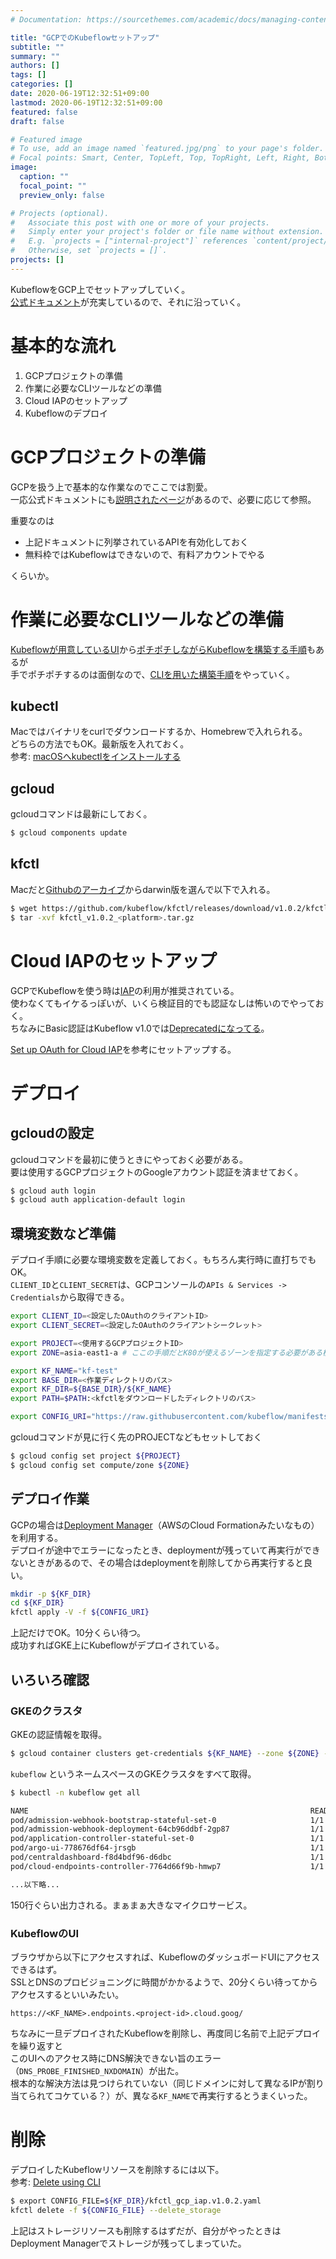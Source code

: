 ```yaml
---
# Documentation: https://sourcethemes.com/academic/docs/managing-content/

title: "GCPでのKubeflowセットアップ"
subtitle: ""
summary: ""
authors: []
tags: []
categories: []
date: 2020-06-19T12:32:51+09:00
lastmod: 2020-06-19T12:32:51+09:00
featured: false
draft: false

# Featured image
# To use, add an image named `featured.jpg/png` to your page's folder.
# Focal points: Smart, Center, TopLeft, Top, TopRight, Left, Right, BottomLeft, Bottom, BottomRight.
image:
  caption: ""
  focal_point: ""
  preview_only: false

# Projects (optional).
#   Associate this post with one or more of your projects.
#   Simply enter your project's folder or file name without extension.
#   E.g. `projects = ["internal-project"]` references `content/project/deep-learning/index.md`.
#   Otherwise, set `projects = []`.
projects: []
---
```


KubeflowをGCP上でセットアップしていく。  
[公式ドキュメント](https://www.kubeflow.org/docs/gke/)が充実しているので、それに沿っていく。

# 基本的な流れ

1. GCPプロジェクトの準備
2. 作業に必要なCLIツールなどの準備
3. Cloud IAPのセットアップ
4. Kubeflowのデプロイ


# GCPプロジェクトの準備

GCPを扱う上で基本的な作業なのでここでは割愛。  
一応公式ドキュメントにも[説明されたページ](https://www.kubeflow.org/docs/gke/deploy/project-setup/)があるので、必要に応じて参照。

重要なのは

* 上記ドキュメントに列挙されているAPIを有効化しておく
* 無料枠ではKubeflowはできないので、有料アカウントでやる

くらいか。


# 作業に必要なCLIツールなどの準備

[Kubeflowが用意しているUI](https://deploy.kubeflow.cloud/#/)から[ポチポチしながらKubeflowを構築する手順](https://www.kubeflow.org/docs/gke/deploy/deploy-ui/)もあるが  
手でポチポチするのは面倒なので、[CLIを用いた構築手順](https://www.kubeflow.org/docs/gke/deploy/deploy-cli/)をやっていく。

## kubectl

Macではバイナリをcurlでダウンロードするか、Homebrewで入れられる。  
どちらの方法でもOK。最新版を入れておく。  
参考: [macOSへkubectlをインストールする](https://kubernetes.io/ja/docs/tasks/tools/install-kubectl/#install-kubectl-on-macos)

## gcloud

gcloudコマンドは最新にしておく。

```bash
$ gcloud components update
````

## kfctl

Macだと[Githubのアーカイブ](https://github.com/kubeflow/kfctl/releases/tag/v1.0.2)からdarwin版を選んで以下で入れる。

```bash
$ wget https://github.com/kubeflow/kfctl/releases/download/v1.0.2/kfctl_v1.0.2-0-ga476281_darwin.tar.gz
$ tar -xvf kfctl_v1.0.2_<platform>.tar.gz
```

# Cloud IAPのセットアップ

GCPでKubeflowを使う時は[IAP](https://cloud.google.com/iap/docs/concepts-overview?hl=ja)の利用が推奨されている。  
使わなくてもイケるっぽいが、いくら検証目的でも認証なしは怖いのでやっておく。  
ちなみにBasic認証はKubeflow v1.0では[Deprecatedになってる](https://www.kubeflow.org/docs/gke/deploy/deploy-cli/#basic-authentication-deprecated)。

[Set up OAuth for Cloud IAP](https://www.kubeflow.org/docs/gke/deploy/oauth-setup/)を参考にセットアップする。


# デプロイ

## gcloudの設定

gcloudコマンドを最初に使うときにやっておく必要がある。  
要は使用するGCPプロジェクトのGoogleアカウント認証を済ませておく。

```bash
$ gcloud auth login
$ gcloud auth application-default login
```

## 環境変数など準備

デプロイ手順に必要な環境変数を定義しておく。もちろん実行時に直打ちでもOK。  
`CLIENT_ID`と`CLIENT_SECRET`は、GCPコンソールの`APIs & Services -> Credentials`から取得できる。

```bash
export CLIENT_ID=<設定したOAuthのクライアントID>
export CLIENT_SECRET=<設定したOAuthのクライアントシークレット>

export PROJECT=<使用するGCPプロジェクトID>
export ZONE=asia-east1-a # ここの手順だとK80が使えるゾーンを指定する必要がある模様

export KF_NAME="kf-test"
export BASE_DIR=<作業ディレクトリのパス>
export KF_DIR=${BASE_DIR}/${KF_NAME}
export PATH=$PATH:<kfctlをダウンロードしたディレクトリのパス>

export CONFIG_URI="https://raw.githubusercontent.com/kubeflow/manifests/v1.0-branch/kfdef/kfctl_gcp_iap.v1.0.2.yaml"
```

gcloudコマンドが見に行く先のPROJECTなどもセットしておく

```bash
$ gcloud config set project ${PROJECT}    
$ gcloud config set compute/zone ${ZONE}
```

## デプロイ作業

GCPの場合は[Deployment Manager](https://cloud.google.com/deployment-manager?hl=ja)（AWSのCloud Formationみたいなもの）を利用する。  
デプロイが途中でエラーになったとき、deploymentが残っていて再実行ができないときがあるので、その場合はdeploymentを削除してから再実行すると良い。

```bash
mkdir -p ${KF_DIR}
cd ${KF_DIR}
kfctl apply -V -f ${CONFIG_URI}
```

上記だけでOK。10分くらい待つ。  
成功すればGKE上にKubeflowがデプロイされている。

## いろいろ確認

### GKEのクラスタ

GKEの認証情報を取得。

```bash
$ gcloud container clusters get-credentials ${KF_NAME} --zone ${ZONE} --project ${PROJECT}
```

`kubeflow` というネームスペースのGKEクラスタをすべて取得。

```bash
$ kubectl -n kubeflow get all

NAME                                                               READY   STATUS      RESTARTS   AGE
pod/admission-webhook-bootstrap-stateful-set-0                     1/1     Running     0          6m55s
pod/admission-webhook-deployment-64cb96ddbf-2gp87                  1/1     Running     0          6m31s
pod/application-controller-stateful-set-0                          1/1     Running     0          7m56s
pod/argo-ui-778676df64-jrsgb                                       1/1     Running     0          6m58s
pod/centraldashboard-f8d4bdf96-d6dbc                               1/1     Running     0          6m57s
pod/cloud-endpoints-controller-7764d66f9b-hmwp7                    1/1     Running     0          6m

...以下略...
```

150行ぐらい出力される。まぁまぁ大きなマイクロサービス。

### KubeflowのUI

ブラウザから以下にアクセスすれば、KubeflowのダッシュボードUIにアクセスできるはず。  
SSLとDNSのプロビジョニングに時間がかかるようで、20分くらい待ってからアクセスするといいみたい。

```
https://<KF_NAME>.endpoints.<project-id>.cloud.goog/
```

ちなみに一旦デプロイされたKubeflowを削除し、再度同じ名前で上記デプロイを繰り返すと  
このUIへのアクセス時にDNS解決できない旨のエラー（`DNS_PROBE_FINISHED_NXDOMAIN`）が出た。  
根本的な解決方法は見つけられていない（同じドメインに対して異なるIPが割り当てられてコケている？）が、異なる`KF_NAME`で再実行するとうまくいった。


# 削除

デプロイしたKubeflowリソースを削除するには以下。  
参考: [Delete using CLI](https://www.kubeflow.org/docs/gke/deploy/delete-cli/)

```bash
$ export CONFIG_FILE=${KF_DIR}/kfctl_gcp_iap.v1.0.2.yaml
kfctl delete -f ${CONFIG_FILE} --delete_storage
```

上記はストレージリソースも削除するはずだが、自分がやったときはDeployment Managerでストレージが残ってしまっていた。
